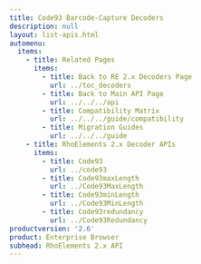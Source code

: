 ```yaml
---
title: Code93 Barcode-Capture Decoders
description: null
layout: list-apis.html
automenu:
  items:
    - title: Related Pages
      items:
        - title: Back to RE 2.x Decoders Page
          url: ../toc_decoders
        - title: Back to Main API Page
          url: ../../../api
        - title: Compatibility Matrix
          url: ../../../guide/compatibility
        - title: Migration Guides
          url: ../../../guide
    - title: RhoElements 2.x Decoder APIs
      items:
        - title: Code93
          url: ../code93
        - title: Code93maxLength
          url: ../Code93MaxLength
        - title: Code93minLength
          url: ../Code93MinLength
        - title: Code93redundancy
          url: ../Code93Redundancy
productversion: '2.6'
product: Enterprise Browser
subhead: RhoElements 2.x API
---
```



